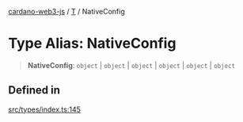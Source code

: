 [cardano-web3-js](../../../index.md) / [T](../index.md) / NativeConfig

# Type Alias: NativeConfig

> **NativeConfig**: `object` \| `object` \| `object` \| `object` \| `object` \| `object`

## Defined in

[src/types/index.ts:145](https://github.com/xray-network/cardano-web3-js/blob/c2cd49478a527b9b57b4028f4ad7add1c4bff5b8/src/types/index.ts#L145)
